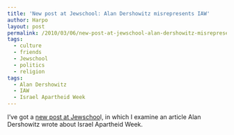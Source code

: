 ```yaml
---
title: 'New post at Jewschool: Alan Dershowitz misrepresents IAW'
author: Harpo
layout: post
permalink: /2010/03/06/new-post-at-jewschool-alan-dershowitz-misrepresents-iaw/
tags:
  - culture
  - friends
  - Jewschool
  - politics
  - religion
tags:
  - Alan Dershowitz
  - IAW
  - Israel Apartheid Week
---
```

I&#8217;ve got a <a href="http://jewschool.com/2010/03/06/21511/in-which-alan-dershowitz-displays-less-understanding-of-israel-apartheid-week-than-most-college-students-and-specifically-roberta-goldman-of-brown-university/" target="_blank">new post at Jewschoo</a>l, in which I examine an article Alan Dershowitz wrote about Israel Apartheid Week.